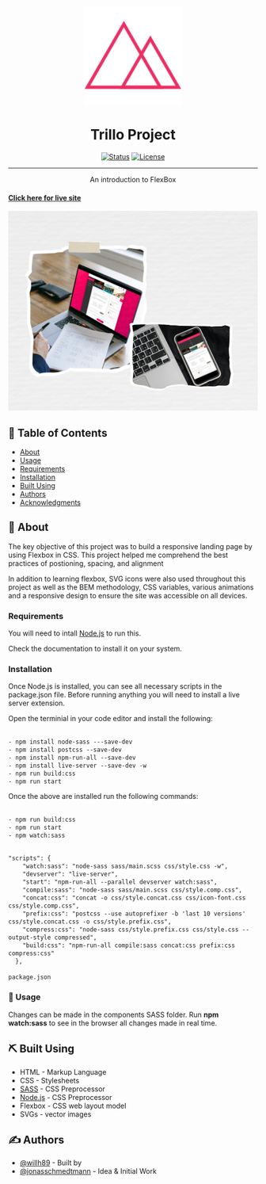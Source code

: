 <p align="center">
  <a href="" rel="noopener">
 <img width=200px height=200px src="img/favicon.png" alt="Project logo"></a>
</p>

<h1 align="center">Trillo Project</h1>

<div align="center">

[![Status](https://img.shields.io/badge/status-active-success.svg)]()
[![License](https://img.shields.io/badge/license-MIT-blue.svg)](/LICENSE)

</div>
  
---

<p align="center"> An introduction to FlexBox

      
#### [Click here for live site](https://wills-natours-project.netlify.app/)

</p>


![](img/Trillo.png)

## 📝 Table of Contents

- [About](#about)
- [Usage](#usage)
- [Requirements](#Requirements)
- [Installation](#Installation)
- [Built Using](#built_using)
- [Authors](#authors)
- [Acknowledgments](#acknowledgement)

## 🧐 About <a name = "about"></a>

The key objective of this project was to build a responsive landing page by using Flexbox in CSS. This project helped me comprehend the best practices of postioning, spacing, and alignment

In addition to learning flexbox, SVG icons were also used throughout this project as well as the BEM methodology, CSS variables, various animations and a responsive design to ensure the site was accessible on all devices.

### Requirements

You will need to intall [Node.js](https://nodejs.org/en/) to run this.

Check the documentation to install it on your system.

### Installation

Once Node.js is installed, you can see all necessary scripts in the package.json file.
Before running anything you will need to install a live server extension.

Open the terminial in your code editor and install the following:

```

- npm install node-sass ---save-dev
- npm install postcss --save-dev
- npm install npm-run-all --save-dev
- npm install live-server --save-dev -w
- npm run build:css
- npm run start

```

Once the above are installed run the following commands:

```

- npm run build:css
- npm run start
- npm watch:sass

```

```

"scripts": {
    "watch:sass": "node-sass sass/main.scss css/style.css -w",
    "devserver": "live-server",
    "start": "npm-run-all --parallel devserver watch:sass",
    "compile:sass": "node-sass sass/main.scss css/style.comp.css",
    "concat:css": "concat -o css/style.concat.css css/icon-font.css css/style.comp.css",
    "prefix:css": "postcss --use autoprefixer -b 'last 10 versions' css/style.concat.css -o css/style.prefix.css",
    "compress:css": "node-sass css/style.prefix.css css/style.css --output-style compressed",
    "build:css": "npm-run-all compile:sass concat:css prefix:css compress:css"
  },

package.json

```

### 🎈 Usage <a name="usage"></a>

Changes can be made in the components SASS folder.
Run **npm watch:sass** to see in the browser all changes made in real time. 

## ⛏️ Built Using <a name = "built_using"></a>

- HTML - Markup Language
- CSS - Stylesheets
- [SASS](https://sass-lang.com/) - CSS Preprocessor
- [Node.js](https://sass-lang.com/) - CSS Preprocessor
- Flexbox - CSS web layout model
- SVGs - vector images

## ✍️ Authors <a name = "authors"></a>

- [@willh89](https://github.com/willh89) - Built by
- [@jonasschmedtmann](https://github.com/jonasschmedtmann) - Idea & Initial Work
